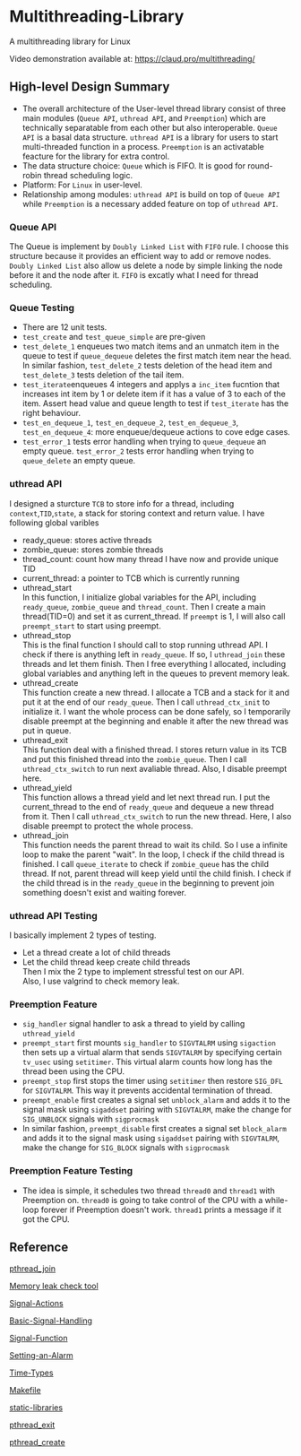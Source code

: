 # Multithreading-Library
A multithreading library for Linux

Video demonstration available at: https://claud.pro/multithreading/

## High-level Design Summary
* The overall architecture of the User-level thread library consist of three main modules (```Queue API```, ```uthread API```, and ```Preemption```) which are technically separatable from each other but also interoperable. ```Queue API``` is a basal data structure. ```uthread API``` is a library for users to start multi-threaded function in a process. ```Preemption``` is an activatable feacture for the library for extra control. 
* The data structure choice: ```Queue``` which is FIFO. It is good for round-robin thread scheduling logic.
* Platform: For ```Linux``` in user-level.
* Relationship among modules: ```uthread API``` is build on top of ```Queue API``` while ```Preemption``` is a necessary added feature on top of ```uthread API```.
### Queue API
The Queue is implement by ```Doubly Linked List``` with ```FIFO``` rule. I choose this structure because it provides an efficient way to add or remove nodes. ```Doubly Linked List``` also allow us delete a node by simple linking the node before it and the node after it. ```FIFO``` is excatly what I need for thread scheduling.
### Queue Testing
* There are 12 unit tests.
* ```test_create``` and ```test_queue_simple``` are pre-given
* ```test_delete_1``` enqueues two match items and an unmatch item in the queue to test if ```queue_dequeue``` deletes the first match item near the head. In similar fashion, ```test_delete_2``` tests deletion of the head item and ```test_delete_3``` tests deletion of the tail item.
* ```test_iterate```enqueues 4 integers and applys a ```inc_item``` fucntion that increases int item by 1 or delete item if it has a value of 3 to each of the item. Assert head value and queue length to test if ```test_iterate``` has the right behaviour.
* ```test_en_dequeue_1```, ```test_en_dequeue_2```, ```test_en_dequeue_3```, ```test_en_dequeue_4```: more enqueue/dequeue actions to cove edge cases.
* ```test_error_1``` tests error handling when trying to ```queue_dequeue``` an empty queue. ```test_error_2``` tests error handling when trying to ```queue_delete``` an empty queue.

### uthread API
I designed a sturcture ```TCB``` to store info for a thread, including ```context```,```TID```,```state```, a stack for storing context and return value.
I have following global varibles
* ready_queue: stores active threads
* zombie_queue: stores zombie threads
* thread_count: count how many thread I have now and provide unique TID
* current_thread: a pointer to TCB which is currently running
* uthread_start  
In this function, I initialize global variables for the API, including ```ready_queue```, ```zombie_queue``` and ```thread_count```. Then I create a main thread(TID=0) and set it as current_thread. If ```preempt``` is 1, I will also call ```preempt_start``` to start using preempt.
* uthread_stop  
This is the final function I should call to stop running uthread API. I check if there is anything left in ```ready_queue```. If so, I ```uthread_join``` these threads and let them finish. Then I free everything I allocated, including global variables and anything left in the queues to prevent memory leak.
* uthread_create  
This function create a new thread. I allocate a TCB and a stack for it and put it at the end of our ```ready_queue```. Then I call ```uthread_ctx_init``` to initialize it. I want the whole process can be done safely, so I temporarily disable preempt at the beginning and enable it after the new thread was put in queue.
* uthread_exit  
This function deal with a finished thread. I stores return value in its TCB and put this finished thread into the ```zombie_queue```. Then I call ```uthread_ctx_switch``` to run next avaliable thread. Also, I disable preempt here.
* uthread_yield  
This function allows a thread yield and let next thread run. I put the current_thread to the end of ```ready_queue``` and dequeue a new thread from it. Then I call ```uthread_ctx_switch``` to run the new thread. Here, I also disable preempt to protect the whole process.
* uthread_join  
This function needs the parent thread to wait its child. So I use a infinite loop to make the parent "wait". In the loop, I check if the child thread is finished. I call ```queue_iterate``` to check if ```zombie_queue``` has the child thread. If not, parent thread will keep yield until the child finish. I check if the child thread is in the ```ready_queue``` in the beginning to prevent join something doesn't exist and waiting forever. 

### uthread API Testing
I basically implement 2 types of testing.   
* Let a thread create a lot of child threads  
* Let the child thread keep create child threads  
Then I mix the 2 type to implement stressful test on our API.  
Also, I use valgrind to check memory leak.  

### Preemption Feature
* ```sig_handler``` signal handler to ask a thread to yield by calling ```uthread_yield```
* ```preempt_start``` first mounts ```sig_handler``` to ```SIGVTALRM``` using ```sigaction``` then sets up a virtual alarm that sends ```SIGVTALRM``` by specifying certain ```tv_usec``` using ```setitimer```. This virtual alarm counts how long has the thread been using the CPU.
* ```preempt_stop``` first stops the timer using ```setitimer``` then restore ```SIG_DFL``` for ```SIGVTALRM```. This way it prevents accidental termination of thread.
* ```preempt_enable``` first creates a signal set ```unblock_alarm``` and adds it to the signal mask using ```sigaddset``` pairing with ```SIGVTALRM```, make the change for ```SIG_UNBLOCK``` signals with  ```sigprocmask```
* In similar fashion, ```preempt_disable``` first creates a signal set ```block_alarm``` and adds it to the signal mask using ```sigaddset``` pairing with ```SIGVTALRM```, make the change for ```SIG_BLOCK``` signals with  ```sigprocmask```

### Preemption Feature Testing
* The idea is simple, it schedules two thread ```thread0``` and ```thread1``` with Preemption on. ```thread0``` is going to take control of the CPU with a while-loop forever if Preemption doesn't work. ```thread1``` prints a message if it got the CPU.

## Reference
[pthread_join](https://man7.org/linux/man-pages/man3/pthread_join.3.html/)

[Memory leak check tool](https://valgrind.org/docs/manual/quick-start.html#quick-start.prepare)

[Signal-Actions](https://www.gnu.org/software/libc/manual/html_mono/libc.html#Signal-Actions)

[Basic-Signal-Handling](https://www.gnu.org/software/libc/manual/html_mono/libc.html#Basic-Signal-Handling)

[Signal-Function](https://www.gnu.org/software/libc/manual/html_mono/libc.html#Sigaction-Function-Example)

[Setting-an-Alarm](https://www.gnu.org/software/libc/manual/html_mono/libc.html#Setting-an-Alarm)

[Time-Types](https://www.gnu.org/software/libc/manual/html_mono/libc.html#Time-Types)

[Makefile](https://www.gnu.org/software/make/manual/make.html#Introduction)

[static-libraries](https://tldp.org/HOWTO/Program-Library-HOWTO/static-libraries.html)

[pthread_exit](https://man7.org/linux/man-pages/man3/pthread_exit.3.html)

[pthread_create](https://man7.org/linux/man-pages/man3/pthread_create.3.html)


